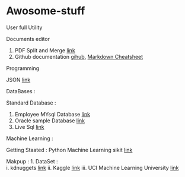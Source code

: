 # Awosome-stuff
User  full Utility

Documents editor

1. PDF Split and Merge [link](https://sourceforge.net/projects/pdfsam/)
2. Github documentation [gihub](https://help.github.com/articles/about-readmes/), [Markdown Cheatsheet](https://github.com/adam-p/markdown-here/wiki/Markdown-Cheatsheet) 

Programming

JSON [link](http://www.json.org/)

DataBases : 

Standard Database : 
1. Employee MYsql  Database [link](https://github.com/datacharmer/test_db)  
2. Oracle sample Database  [link](https://github.com/oracle/db-sample-schemas) 
3. Live Sql [link](https://livesql.oracle.com/apex/livesql/file/toc.html)

Machine Learning :

Getting Staated : Python Machine Learning sikit [link](https://www.datacamp.com/community/tutorials/machine-learning-python)

Makpup : 1. DataSet :  
            i. kdnuggets [link](http://www.kdnuggets.com/datasets/index.html)
            ii. Kaggle [link](https://www.kaggle.com/)
            iii. UCI Machine Learning University [link](http://archive.ics.uci.edu/ml/datasets.html) 
